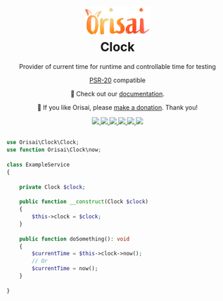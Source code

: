 <h1 align="center">
	<img src="https://github.com/orisai/.github/blob/main/images/repo_title.png?raw=true" alt="Orisai"/>
	<br/>
	Clock
</h1>

<p align="center">
    Provider of current time for runtime and controllable time for testing
</p>

<p align="center">
	<a href="https://www.php-fig.org/psr/psr-20/">PSR-20</a> compatible
</p>

<p align="center">
	📄 Check out our <a href="docs/README.md">documentation</a>.
</p>

<p align="center">
	💸 If you like Orisai, please <a href="https://orisai.dev/sponsor">make a donation</a>. Thank you!
</p>

<p align="center">
	<a href="https://github.com/orisai/clock/actions?query=workflow%3Aci">
		<img src="https://github.com/orisai/clock/workflows/ci/badge.svg">
	</a>
	<a href="https://coveralls.io/r/orisai/clock">
		<img src="https://badgen.net/coveralls/c/github/orisai/clock/v1.x?cache=300">
	</a>
	<a href="https://dashboard.stryker-mutator.io/reports/github.com/orisai/clock/v1.x">
		<img src="https://badge.stryker-mutator.io/github.com/orisai/clock/v1.x">
	</a>
	<a href="https://packagist.org/packages/orisai/clock">
		<img src="https://badgen.net/packagist/dt/orisai/clock?cache=3600">
	</a>
	<a href="https://packagist.org/packages/orisai/clock">
		<img src="https://badgen.net/packagist/v/orisai/clock?cache=3600">
	</a>
	<a href="https://choosealicense.com/licenses/mpl-2.0/">
		<img src="https://badgen.net/badge/license/MPL-2.0/blue?cache=3600">
	</a>
<p>

##

```php
use Orisai\Clock\Clock;
use function Orisai\Clock\now;

class ExampleService
{

	private Clock $clock;

	public function __construct(Clock $clock)
	{
		$this->clock = $clock;
	}

	public function doSomething(): void
	{
		$currentTime = $this->clock->now();
		// Or
		$currentTime = now();
	}

}
```

